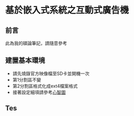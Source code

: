 # 基於嵌入式系統之互動式廣告機

## 前言

此為我的碩論筆記，請隨意參考

## 建置基本環境

- 請先燒錄官方映像檔至SD卡並開機一次
- 第1分割區不變
- 第2分割區格式化成ext4檔案格式
- 接著設定細項請參考[心智圖](https://drive.google.com/open?id=1nERW7qR-LH6WHuvIVXvl9z2GfrjVFB5R)

## Tes
